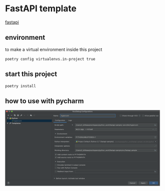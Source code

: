 # FastAPI template

[fastapi](https://fastapi.tiangolo.com/)

## environment

to make a virtual environment inside this project 

```
poetry config virtualenvs.in-project true

```

## start this project

```
poetry install
```

## how to use with pycharm

![pycharm_settings](pycharm_settings.png "pycharm_settings")